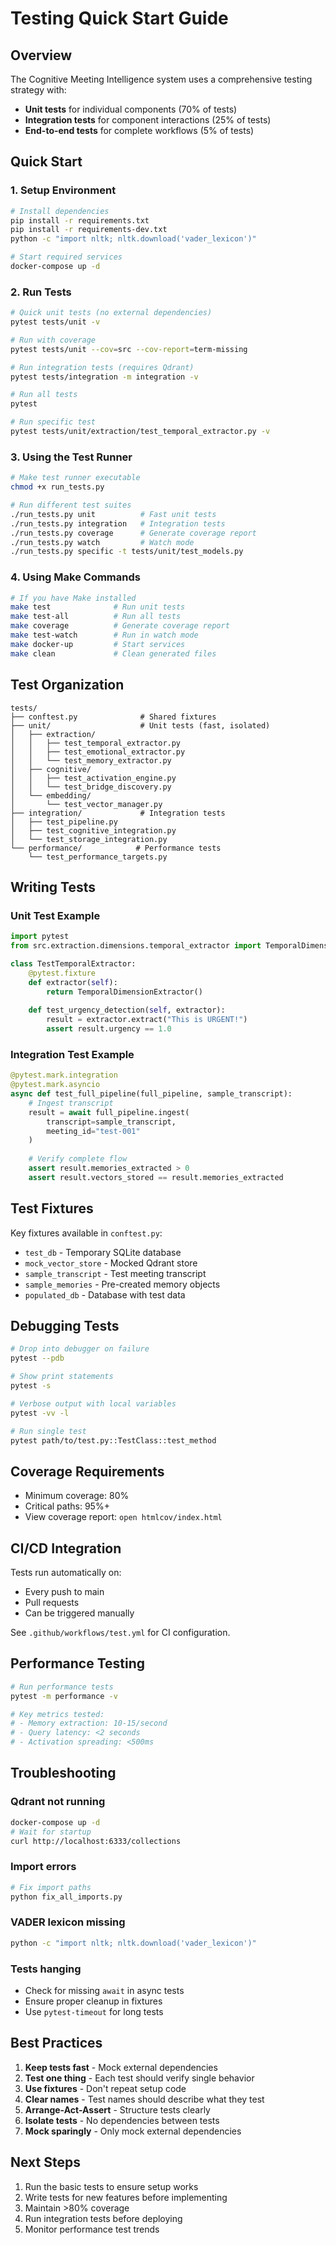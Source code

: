 # Testing Quick Start Guide

## Overview

The Cognitive Meeting Intelligence system uses a comprehensive testing strategy with:
- **Unit tests** for individual components (70% of tests)
- **Integration tests** for component interactions (25% of tests)
- **End-to-end tests** for complete workflows (5% of tests)

## Quick Start

### 1. Setup Environment

```bash
# Install dependencies
pip install -r requirements.txt
pip install -r requirements-dev.txt
python -c "import nltk; nltk.download('vader_lexicon')"

# Start required services
docker-compose up -d
```

### 2. Run Tests

```bash
# Quick unit tests (no external dependencies)
pytest tests/unit -v

# Run with coverage
pytest tests/unit --cov=src --cov-report=term-missing

# Run integration tests (requires Qdrant)
pytest tests/integration -m integration -v

# Run all tests
pytest

# Run specific test
pytest tests/unit/extraction/test_temporal_extractor.py -v
```

### 3. Using the Test Runner

```bash
# Make test runner executable
chmod +x run_tests.py

# Run different test suites
./run_tests.py unit          # Fast unit tests
./run_tests.py integration   # Integration tests
./run_tests.py coverage      # Generate coverage report
./run_tests.py watch         # Watch mode
./run_tests.py specific -t tests/unit/test_models.py
```

### 4. Using Make Commands

```bash
# If you have Make installed
make test              # Run unit tests
make test-all          # Run all tests
make coverage          # Generate coverage report
make test-watch        # Run in watch mode
make docker-up         # Start services
make clean             # Clean generated files
```

## Test Organization

```
tests/
├── conftest.py              # Shared fixtures
├── unit/                    # Unit tests (fast, isolated)
│   ├── extraction/         
│   │   ├── test_temporal_extractor.py
│   │   ├── test_emotional_extractor.py
│   │   └── test_memory_extractor.py
│   ├── cognitive/
│   │   ├── test_activation_engine.py
│   │   └── test_bridge_discovery.py
│   └── embedding/
│       └── test_vector_manager.py
├── integration/             # Integration tests
│   ├── test_pipeline.py
│   ├── test_cognitive_integration.py
│   └── test_storage_integration.py
└── performance/            # Performance tests
    └── test_performance_targets.py
```

## Writing Tests

### Unit Test Example

```python
import pytest
from src.extraction.dimensions.temporal_extractor import TemporalDimensionExtractor

class TestTemporalExtractor:
    @pytest.fixture
    def extractor(self):
        return TemporalDimensionExtractor()
    
    def test_urgency_detection(self, extractor):
        result = extractor.extract("This is URGENT!")
        assert result.urgency == 1.0
```

### Integration Test Example

```python
@pytest.mark.integration
@pytest.mark.asyncio
async def test_full_pipeline(full_pipeline, sample_transcript):
    # Ingest transcript
    result = await full_pipeline.ingest(
        transcript=sample_transcript,
        meeting_id="test-001"
    )
    
    # Verify complete flow
    assert result.memories_extracted > 0
    assert result.vectors_stored == result.memories_extracted
```

## Test Fixtures

Key fixtures available in `conftest.py`:

- `test_db` - Temporary SQLite database
- `mock_vector_store` - Mocked Qdrant store
- `sample_transcript` - Test meeting transcript
- `sample_memories` - Pre-created memory objects
- `populated_db` - Database with test data

## Debugging Tests

```bash
# Drop into debugger on failure
pytest --pdb

# Show print statements
pytest -s

# Verbose output with local variables
pytest -vv -l

# Run single test
pytest path/to/test.py::TestClass::test_method
```

## Coverage Requirements

- Minimum coverage: 80%
- Critical paths: 95%+
- View coverage report: `open htmlcov/index.html`

## CI/CD Integration

Tests run automatically on:
- Every push to main
- Pull requests
- Can be triggered manually

See `.github/workflows/test.yml` for CI configuration.

## Performance Testing

```bash
# Run performance tests
pytest -m performance -v

# Key metrics tested:
# - Memory extraction: 10-15/second
# - Query latency: <2 seconds
# - Activation spreading: <500ms
```

## Troubleshooting

### Qdrant not running
```bash
docker-compose up -d
# Wait for startup
curl http://localhost:6333/collections
```

### Import errors
```bash
# Fix import paths
python fix_all_imports.py
```

### VADER lexicon missing
```bash
python -c "import nltk; nltk.download('vader_lexicon')"
```

### Tests hanging
- Check for missing `await` in async tests
- Ensure proper cleanup in fixtures
- Use `pytest-timeout` for long tests

## Best Practices

1. **Keep tests fast** - Mock external dependencies
2. **Test one thing** - Each test should verify single behavior
3. **Use fixtures** - Don't repeat setup code
4. **Clear names** - Test names should describe what they test
5. **Arrange-Act-Assert** - Structure tests clearly
6. **Isolate tests** - No dependencies between tests
7. **Mock sparingly** - Only mock external dependencies

## Next Steps

1. Run the basic tests to ensure setup works
2. Write tests for new features before implementing
3. Maintain >80% coverage
4. Run integration tests before deploying
5. Monitor performance test trends